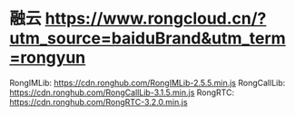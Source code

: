 # 融云 https://www.rongcloud.cn/?utm_source=baiduBrand&utm_term=rongyun

RongIMLib: https://cdn.ronghub.com/RongIMLib-2.5.5.min.js
RongCallLib: https://cdn.ronghub.com/RongCallLib-3.1.5.min.js
RongRTC: https://cdn.ronghub.com/RongRTC-3.2.0.min.js
